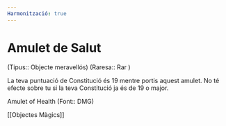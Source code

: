 ```yaml
---
Harmonització: true
---
```

# Amulet de Salut

(Tipus:: Objecte meravellós) (Raresa:: Rar )

La teva puntuació de Constitució és 19 mentre portis aquest amulet. No té efecte sobre tu si la teva Constitució ja és de 19 o major.

Amulet of Health (Font:: DMG)

[[Objectes Màgics]]